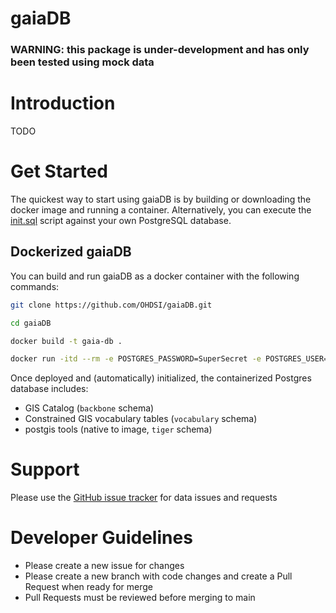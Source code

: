 # gaiaDB 

### WARNING: this package is under-development and has only been tested using mock data

# Introduction 
TODO 

# Get Started 
The quickest way to start using gaiaDB is by building or downloading the docker image and running a container. Alternatively, you can execute the [init.sql](https://github.com/OHDSI/gaiaDB/blob/main/init.sql) script against your own PostgreSQL database.

## Dockerized gaiaDB

You can build and run gaiaDB as a docker container with the following commands:

```bash
git clone https://github.com/OHDSI/gaiaDB.git

cd gaiaDB

docker build -t gaia-db .

docker run -itd --rm -e POSTGRES_PASSWORD=SuperSecret -e POSTGRES_USER=postgres -p 5432:5432 --name gaia-db gaia-db
```

Once deployed and (automatically) initialized, the containerized Postgres database includes:
- GIS Catalog (`backbone` schema)
- Constrained GIS vocabulary tables (`vocabulary` schema)
- postgis tools (native to image, `tiger` schema)

# Support 
Please use the <a href="https://github.com/OHDSI/gaiaDB/issues">GitHub issue tracker</a> for data issues and requests

# Developer Guidelines

- Please create a new issue for changes 
- Please create a new branch with code changes and create a Pull Request when ready for merge
- Pull Requests must be reviewed before merging to main
